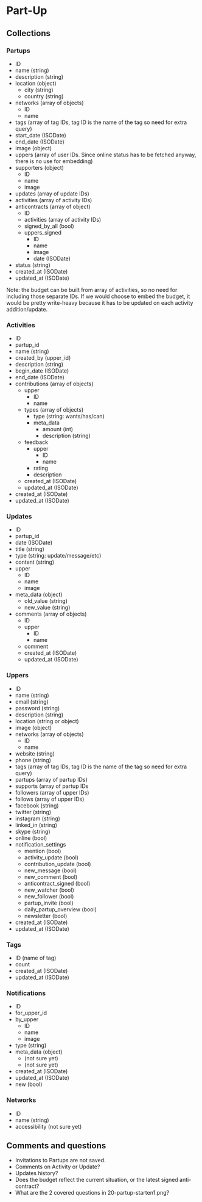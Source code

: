 Part-Up
=======

## Collections

### Partups
- ID
- name (string)
- description (string)
- location (object)
    - city (string)
    - country (string)
- networks (array of objects)
    - ID
    - name
- tags (array of tag IDs, tag ID is the name of the tag so need for extra query)
- start_date (ISODate)
- end_date (ISODate)
- image (object)
- uppers (array of user IDs. Since online status has to be fetched anyway, there is no use for embedding) 
- supporters (object)
    - ID
    - name
    - image
- updates (array of update IDs)
- activities (array of activity IDs)
- anticontracts (array of object)
    - ID
    - activities (array of activity IDs)
    - signed_by_all (bool)
    - uppers_signed
        - ID
        - name
        - image
        - date (ISODate)
- status (string)
- created_at (ISODate)
- updated_at (ISODate)

Note: the budget can be built from array of activities, so no need for including those separate IDs.
If we would choose to embed the budget, it would be pretty write-heavy because it has to be updated on each activity addition/update.

### Activities
- ID
- partup_id
- name (string)
- created_by (upper_id)
- description (string)
- begin_date (ISODate)
- end_date (ISODate)
- contributions (array of objects)
    - upper
        - ID
        - name
    - types (array of objects)
        - type (string: wants/has/can)
        - meta_data
            - amount (int)
            - description (string)
    - feedback
        - upper
            - ID
            - name
        - rating
        - description
    - created_at (ISODate)
    - updated_at (ISODate)
- created_at (ISODate)
- updated_at (ISODate)

### Updates
- ID
- partup_id
- date (ISODate)
- title (string)
- type (string: update/message/etc)
- content (string)
- upper 
    - ID
    - name
    - image
- meta_data (object)
    - old_value (string)
    - new_value (string)
- comments (array of objects)
    - ID
    - upper
        - ID
        - name
    - comment
    - created_at (ISODate)
    - updated_at (ISODate)

### Uppers
- ID
- name (string)
- email (string)
- password (string)
- description (string)
- location (string or object)
- image (object)
- networks (array of objects)
    - ID
    - name
- website (string)
- phone (string)
- tags (array of tag IDs, tag ID is the name of the tag so need for extra query)
- partups (array of partup IDs)
- supports (array of partup IDs
- followers (array of upper IDs)
- follows (array of upper IDs)
- facebook (string)
- twitter (string)
- instagram (string)
- linked_in (string)
- skype (string)
- online (bool)
- notification_settings
    - mention (bool)
    - activity_update (bool)
    - contribution_update (bool)
    - new_message (bool)
    - new_comment (bool)
    - anticontract_signed (bool)
    - new_watcher (bool)
    - new_follower (bool)
    - partup_invite (bool)
    - daily_partup_overview (bool)
    - newsletter (bool)
- created_at (ISODate)
- updated_at (ISODate)

### Tags
- ID (name of tag)
- count
- created_at (ISODate)
- updated_at (ISODate)

### Notifications
- ID
- for_upper_id
- by_upper
    - ID
    - name
    - image
- type (string)
- meta_data (object)
    - (not sure yet)
    - (not sure yet)
- created_at (ISODate)
- updated_at (ISODate)
- new (bool)

### Networks
- ID
- name (string)
- accessibility (not sure yet)



## Comments and questions
- Invitations to Partups are not saved.
- Comments on Activity or Update?
- Updates history?
- Does the budget reflect the current situation, or the latest signed anti-contract? 
- What are the 2 covered questions in 20-partup-starten1.png? 
